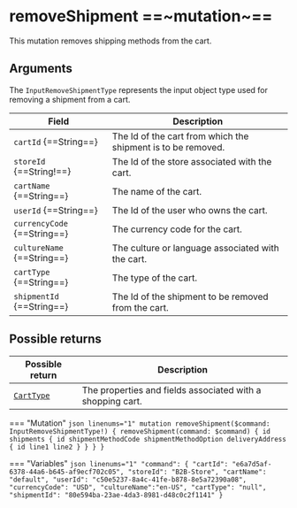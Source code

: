 # removeShipment ==~mutation~==

This mutation removes shipping methods from the cart.

## Arguments

The `InputRemoveShipmentType` represents the input object type used for removing a shipment from a cart. 

| Field                             | Description                                                           |
|-----------------------------------|-----------------------------------------------------------------------|
| `cartId` {==String==}             | The Id of the cart from which the shipment is to be removed.          |
| `storeId` {==String!==}           | The Id of the store associated with the cart.                         |
| `cartName` {==String==}           | The name of the cart.                                                 |
| `userId` {==String==}             | The Id of the user who owns the cart.                                 |
| `currencyCode` {==String==}       | The currency code for the cart.                                       |
| `cultureName` {==String==}        | The culture or language associated with the cart.                     |
| `cartType` {==String==}           | The type of the cart.                                                 |
| `shipmentId` {==String==}         | The Id of the shipment to be removed from the cart.                   |

## Possible returns

| Possible return                                          	| Description                                                 	|
|---------------------------------------------------------	|------------------------------------------------------------	|
| [`CartType`](../objects/cart-type.md)                   	|  The properties and fields associated with a shopping cart.  	|


=== "Mutation"
    ```json linenums="1"
    mutation removeShipment($command: InputRemoveShipmentType!) {
      removeShipment(command: $command) {
        id
        shipments {
          id
          shipmentMethodCode
          shipmentMethodOption
          deliveryAddress {
            id
            line1
            line2
          }
        }
      }
    }
    ```

=== "Variables"
    ```json linenums="1"
    "command": {
      "cartId": "e6a7d5af-6378-44a6-b645-af9ecf702c05",
      "storeId": "B2B-Store",
      "cartName": "default",
      "userId": "c50e5237-8a4c-41fe-b878-8e5a72390a08",
      "currencyCode": "USD",
      "cultureName":"en-US",
      "cartType": "null",
      "shipmentId": "80e594ba-23ae-4da3-8981-d48c0c2f1141"
    }
    ```